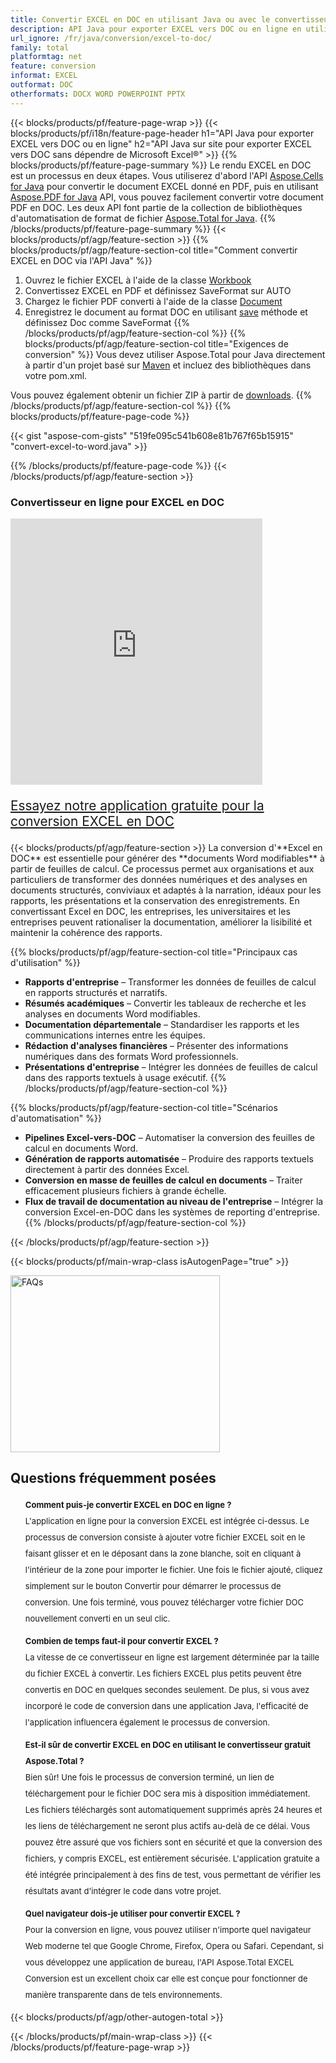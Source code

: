 ```yaml
---
title: Convertir EXCEL en DOC en utilisant Java ou avec le convertisseur en ligne gratuit
description: API Java pour exporter EXCEL vers DOC ou en ligne en utilisant Excel ou Word ou en ligne. Testez rapidement le convertisseur en ligne CSV vers DOC gratuit avant d'intégrer le code.
url_ignore: /fr/java/conversion/excel-to-doc/
family: total
platformtag: net
feature: conversion
informat: EXCEL
outformat: DOC
otherformats: DOCX WORD POWERPOINT PPTX
---
```

{{< blocks/products/pf/feature-page-wrap >}}
{{< blocks/products/pf/i18n/feature-page-header h1="API Java pour exporter EXCEL vers DOC ou en ligne" h2="API Java sur site pour exporter EXCEL vers DOC sans dépendre de Microsoft Excel®" >}}
{{% blocks/products/pf/feature-page-summary %}}
Le rendu EXCEL en DOC est un processus en deux étapes. Vous utiliserez d'abord l'API [Aspose.Cells for Java](https://products.aspose.com/cells/java) pour convertir le document EXCEL donné en PDF, puis en utilisant [Aspose.PDF for Java](https://products.aspose.com/pdf/java) API, vous pouvez facilement convertir votre document PDF en DOC. Les deux API font partie de la collection de bibliothèques d'automatisation de format de fichier [Aspose.Total for Java](https://products.aspose.com/total/java/).
{{% /blocks/products/pf/feature-page-summary  %}}
{{< blocks/products/pf/agp/feature-section >}}
{{% blocks/products/pf/agp/feature-section-col title="Comment convertir EXCEL en DOC via l'API Java" %}}
1. Ouvrez le fichier EXCEL à l'aide de la classe [Workbook](https://reference.aspose.com/cells/java/com.aspose.cells/Workbook)
2. Convertissez EXCEL en PDF et définissez SaveFormat sur AUTO
3. Chargez le fichier PDF converti à l'aide de la classe [Document](https://reference.aspose.com/pdf/java/com.aspose.pdf/Document)
4. Enregistrez le document au format DOC en utilisant [save](https://reference.aspose.com/pdf/java/com.aspose.pdf/Document#save-java.lang.String-com.aspose.pdf.SaveOptions-) méthode et définissez Doc comme SaveFormat
{{% /blocks/products/pf/agp/feature-section-col %}}
{{% blocks/products/pf/agp/feature-section-col title="Exigences de conversion" %}}
Vous devez utiliser Aspose.Total pour Java directement à partir d'un projet basé sur [Maven](https://releases.aspose.com/total/java/) et incluez des bibliothèques dans votre pom.xml.

Vous pouvez également obtenir un fichier ZIP à partir de [downloads](https://releases.aspose.com/total/java).
{{% /blocks/products/pf/agp/feature-section-col %}}
{{% blocks/products/pf/feature-page-code %}}
{{< gist "aspose-com-gists" "519fe095c541b608e81b767f65b15915" "convert-excel-to-word.java" >}}
{{% /blocks/products/pf/feature-page-code %}}
{{< /blocks/products/pf/agp/feature-section >}}

<div class="container-fluid agp-content bg-white aboutfile box-1 vh100 section nopbtm">
<div class=container>
<div class=row>
<div class="demobox tc col-md-12 padding-0">

<h3>Convertisseur en ligne pour EXCEL en DOC</h3>

<iframe title="Outil en ligne de conversion doc en xlsx" style="border: none; height: 426px;" scrolling="no" src="https://widgets.aspose.cloud/total-conversion/?to=doc&from=xlsx" id="child-iframe" width="80%"></iframe>
<p style="font-size:1.3rem;color:#3d8ec4;font-weight:400"><a href="https://products.aspose.app/total/xlsx-to-doc/">Essayez notre application gratuite pour la conversion EXCEL en DOC</a></p>
</div></div>
</div></div>
{{< blocks/products/pf/agp/feature-section >}}
La conversion d'**Excel en DOC** est essentielle pour générer des **documents Word modifiables** à partir de feuilles de calcul. Ce processus permet aux organisations et aux particuliers de transformer des données numériques et des analyses en documents structurés, conviviaux et adaptés à la narration, idéaux pour les rapports, les présentations et la conservation des enregistrements. En convertissant Excel en DOC, les entreprises, les universitaires et les entreprises peuvent rationaliser la documentation, améliorer la lisibilité et maintenir la cohérence des rapports.

{{% blocks/products/pf/agp/feature-section-col title="Principaux cas d'utilisation" %}}
- **Rapports d'entreprise** – Transformer les données de feuilles de calcul en rapports structurés et narratifs.
- **Résumés académiques** – Convertir les tableaux de recherche et les analyses en documents Word modifiables.
- **Documentation départementale** – Standardiser les rapports et les communications internes entre les équipes.
- **Rédaction d'analyses financières** – Présenter des informations numériques dans des formats Word professionnels.
- **Présentations d'entreprise** – Intégrer les données de feuilles de calcul dans des rapports textuels à usage exécutif.
{{% /blocks/products/pf/agp/feature-section-col %}}

{{% blocks/products/pf/agp/feature-section-col title="Scénarios d'automatisation" %}}
- **Pipelines Excel-vers-DOC** – Automatiser la conversion des feuilles de calcul en documents Word.
- **Génération de rapports automatisée** – Produire des rapports textuels directement à partir des données Excel.
- **Conversion en masse de feuilles de calcul en documents** – Traiter efficacement plusieurs fichiers à grande échelle.
- **Flux de travail de documentation au niveau de l'entreprise** – Intégrer la conversion Excel-en-DOC dans les systèmes de reporting d'entreprise.
{{% /blocks/products/pf/agp/feature-section-col %}}

{{< /blocks/products/pf/agp/feature-section >}}
{{< blocks/products/pf/main-wrap-class isAutogenPage="true" >}}

<style>.howtolist li{margin-right: 0!important;line-height: 26px;position: relative;margin-bottom: 10px;font-size: 13px;list-style-type: none;}</style>
<div class="col-md-12 tl bg-gray-dark howtolist section">
  <a class="anchor" name="faqpage"></a>
  <div class="container tl dflex" itemscope="" itemtype="https://schema.org/FAQPage">
      <div class="col-md-4 howtosectiongfx">
          <img class="social-panel-hide-on-mobile" src="https://www.groupdocs.cloud/templates/brand/images/groupdocs/conversion/groupdocs_conversion-brand.png" alt="FAQs" width="335" height="283">
      </div>
      <div class="howtosection col-md-8">
          <div>
              <h2>Questions fréquemment posées</h2>
              <ul>
                  <li itemscope="" itemprop="mainEntity" itemtype="https://schema.org/Question">
                      <div>
                          <span itemprop="name"><b>Comment puis-je convertir EXCEL en DOC en ligne ?</b></span>
                      </div>
                      <div itemscope="" itemprop="acceptedAnswer" itemtype="https://schema.org/Answer">
                          <span itemprop="text">L'application en ligne pour la conversion EXCEL est intégrée ci-dessus. Le processus de conversion consiste à ajouter votre fichier EXCEL soit en le faisant glisser et en le déposant dans la zone blanche, soit en cliquant à l'intérieur de la zone pour importer le fichier. Une fois le fichier ajouté, cliquez simplement sur le bouton Convertir pour démarrer le processus de conversion. Une fois terminé, vous pouvez télécharger votre fichier DOC nouvellement converti en un seul clic.</span>
                      </div>
                  </li>
                  <li itemscope="" itemprop="mainEntity" itemtype="https://schema.org/Question">
                      <div>
                          <span itemprop="name"><b>Combien de temps faut-il pour convertir EXCEL ?</b></span>
                      </div>
                      <div itemscope="" itemprop="acceptedAnswer" itemtype="https://schema.org/Answer">
                          <span itemprop="text">La vitesse de ce convertisseur en ligne est largement déterminée par la taille du fichier EXCEL à convertir. Les fichiers EXCEL plus petits peuvent être convertis en DOC en quelques secondes seulement. De plus, si vous avez incorporé le code de conversion dans une application Java, l'efficacité de l'application influencera également le processus de conversion.</span>
                      </div>
                  </li>
                  <li itemscope="" itemprop="mainEntity" itemtype="https://schema.org/Question">
                      <div>
                          <span itemprop="name"><b>Est-il sûr de convertir EXCEL en DOC en utilisant le convertisseur gratuit Aspose.Total ?</b></span>
                      </div>
                      <div itemscope="" itemprop="acceptedAnswer" itemtype="https://schema.org/Answer">
                          <span itemprop="text">Bien sûr! Une fois le processus de conversion terminé, un lien de téléchargement pour le fichier DOC sera mis à disposition immédiatement. Les fichiers téléchargés sont automatiquement supprimés après 24 heures et les liens de téléchargement ne seront plus actifs au-delà de ce délai. Vous pouvez être assuré que vos fichiers sont en sécurité et que la conversion des fichiers, y compris EXCEL, est entièrement sécurisée. L'application gratuite a été intégrée principalement à des fins de test, vous permettant de vérifier les résultats avant d'intégrer le code dans votre projet.</span>
                      </div>
                  </li>                 
                  <li itemscope="" itemprop="mainEntity" itemtype="https://schema.org/Question">
                      <div>
                          <span itemprop="name"><b>Quel navigateur dois-je utiliser pour convertir EXCEL ?</b></span>
                      </div>
                      <div itemscope="" itemprop="acceptedAnswer" itemtype="https://schema.org/Answer">
                          <span itemprop="text">Pour la conversion en ligne, vous pouvez utiliser n'importe quel navigateur Web moderne tel que Google Chrome, Firefox, Opera ou Safari. Cependant, si vous développez une application de bureau, l'API Aspose.Total EXCEL Conversion est un excellent choix car elle est conçue pour fonctionner de manière transparente dans de tels environnements.</span>
                      </div>
                  </li>
              </ul>
          </div>
      </div>
  </div>
{{< blocks/products/pf/agp/other-autogen-total >}}

{{< /blocks/products/pf/main-wrap-class >}}
{{< /blocks/products/pf/feature-page-wrap >}}